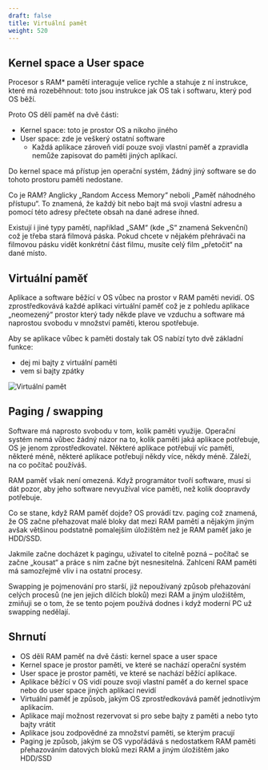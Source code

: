```yaml
---
draft: false
title: Virtuální pamět
weight: 520
---
```


## Kernel space a User space

Procesor s RAM* pamětí interaguje velice rychle a stahuje z ní instrukce, které má rozeběhnout: toto jsou instrukce jak OS tak i softwaru, který pod OS běží.

Proto OS dělí paměť na dvě části:

- Kernel space: toto je prostor OS a nikoho jiného
- User space: zde je veškerý ostatní software
  - Každá aplikace zároveň vidí pouze svoji vlastní paměť a zpravidla nemůže zapisovat do paměti jiných aplikací.

Do kernel space má přístup jen operační systém, žádný jiný software se do tohoto prostoru paměti nedostane.

<div class="note1">

Co je RAM? Anglicky „Random Access Memory“ neboli „Paměť náhodného přístupu“. To znamená, že každý bit nebo bajt má svoji vlastní adresu a pomocí této adresy přečtete obsah na dané adrese ihned.

Existují i jiné typy pamětí, například „SAM“ (kde „S“ znamená Sekvenční) což je třeba stará filmová páska. Pokud chcete v nějakém přehrávači na filmovou pásku vidět konkrétní část filmu, musíte celý film „přetočit“ na dané místo.

</div>

## Virtuální paměť

Aplikace a software běžící v OS vůbec na prostor v RAM paměti nevidí. OS zprostředkovává každé aplikaci virtuální paměť což je z pohledu aplikace „neomezený“ prostor který tady někde plave ve vzduchu a software má naprostou svobodu v množství paměti, kterou spotřebuje.

Aby se aplikace vůbec k paměti dostaly tak OS nabízí tyto dvě základní funkce:

- dej mi bajty z virtuální paměti
- vem si bajty zpátky

![Virtuální pamět](/jak-se-stat-ajtakem/os-vrstva/virtual-mem.png)

## Paging / swapping

Software má naprosto svobodu v tom, kolik paměti využije. Operační systém nemá vůbec žádný názor na to, kolik paměti jaká aplikace potřebuje, OS je jenom zprostředkovatel. Některé aplikace potřebují víc paměti, některé méně, některé aplikace potřebují někdy více, někdy méně. Záleží, na co počítač používáš.

RAM paměť však není omezená. Když programátor tvoří software, musí si dát pozor, aby jeho software nevyužíval více paměti, než kolik doopravdy potřebuje.

Co se stane, když RAM paměť dojde? OS provádí tzv. paging což znamená, že OS začne přehazovat malé bloky dat mezi RAM pamětí a nějakým jiným avšak většinou podstatně pomalejším úložištěm než je RAM paměť jako je HDD/SSD.

Jakmile začne docházet k pagingu, uživatel to citelně pozná – počítač se začne „kousat“ a práce s ním začne být nesnesitelná. Zahlcení RAM paměti má samozřejmě vliv i na ostatní procesy.

Swapping je pojmenování pro starší, již nepoužívaný způsob přehazování celých procesů (ne jen jejich dílčích bloků) mezi RAM a jiným uložištěm, zmiňuji se o tom, že se tento pojem používá dodnes i když moderní PC už swapping nedělají.

## Shrnutí

- OS dělí RAM paměť na dvě části: kernel space a user space
- Kernel space je prostor paměti, ve které se nachází operační systém
- User space je prostor paměti, ve které se nachází běžící aplikace.
- Aplikace běžící v OS vidí pouze svoji vlastní paměť a do kernel space nebo do user space jiných aplikací nevidí
- Virtuální paměť je způsob, jakým OS zprostředkovává paměť jednotlivým aplikacím.
- Aplikace mají možnost rezervovat si pro sebe bajty z paměti a nebo tyto bajty vrátit
- Aplikace jsou zodpovědné za množství paměti, se kterým pracují
- Paging je způsob, jakým se OS vypořádává s nedostatkem RAM paměti přehazováním datových bloků mezi RAM a jiným úložištěm jako HDD/SSD